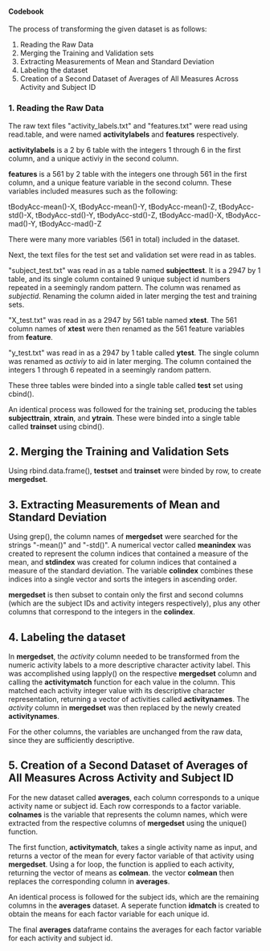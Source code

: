 #### Codebook

The process of transforming the given dataset is as follows:

1. Reading the Raw Data
2. Merging the Training and Validation sets
3. Extracting Measurements of Mean and Standard Deviation
4. Labeling the dataset
5. Creation of a Second Dataset of Averages of All Measures Across Activity and Subject ID

### 1. Reading the Raw Data
The raw text files "activity_labels.txt" and "features.txt" were read using read.table, and were named **activitylabels** and **features** respectively. 

**activitylabels** is a 2 by 6 table with the integers 1 through 6 in the first column, and a unique activiy in the second column.

**features** is a 561 by 2 table with the integers one through 561 in the first column, and a unique feature variable in the second column. These variables included measures such as the following:

tBodyAcc-mean()-X,
tBodyAcc-mean()-Y,
tBodyAcc-mean()-Z,
tBodyAcc-std()-X,
tBodyAcc-std()-Y,
tBodyAcc-std()-Z,
tBodyAcc-mad()-X,
tBodyAcc-mad()-Y,
tBodyAcc-mad()-Z

There were many more variables (561 in total) included in the dataset. 

Next, the text files for the test set and validation set were read in as tables. 

"subject_test.txt" was read in as a table named **subjecttest**. It is a 2947 by 1 table, and its single column contained 9 unique subject id numbers repeated in a seemingly random pattern. The column was renamed as *subjectid*. Renaming the column aided in later merging the test and training sets. 

"X_test.txt" was read in as a 2947 by 561 table named **xtest**. The 561 column names of **xtest** were then renamed as the 561 feature variables from **feature**.  

"y_test.txt" was read in as a 2947 by 1 table called **ytest**. The single column was renamed as *activiy* to aid in later merging. The column contained the integers 1 through 6 repeated in a seemingly random pattern. 

These three tables were binded into a single table called **test** set using cbind().

An identical process was followed for the training set, producing the tables **subjecttrain**, **xtrain**, and **ytrain**. These were binded into a single table called **trainset** using cbind(). 

## 2. Merging the Training and Validation Sets

Using rbind.data.frame(), **testset** and **trainset** were binded by row, to create **mergedset**. 

## 3. Extracting Measurements of Mean and Standard Deviation

Using grep(), the column names of **mergedset** were searched for the strings "-mean()" and "-std()". A numerical vector called **meanindex** was created to represent the column indices that contained a measure of the mean, and **stdindex** was created for column indices that contained a measure of the standard deviation. The variable **colindex** combines these indices into a single vector and sorts the integers in ascending order. 

**mergedset** is then subset to contain only the first and second columns (which are the subject IDs and activity integers respectively), plus any other columns that correspond to the integers in the **colindex**. 

## 4. Labeling the dataset

In **mergedset**, the *activity* column needed to be transformed from the numeric activity labels to a more descriptive character activity label. This was accomplished using lapply() on the respective **mergedset** column and calling the **activitymatch** function for each value in the column. This matched each activity integer value with its descriptive character representation, returning a vector of activities called **activitynames**. The *activity* column in **mergedset** was then replaced by the newly created **activitynames**.

For the other columns, the variables are unchanged from the raw data, since they are sufficiently descriptive. 

## 5. Creation of a Second Dataset of Averages of All Measures Across Activity and Subject ID

For the new dataset called **averages**, each column corresponds to a unique activity name or subject id. Each row corresponds to a factor variable. **colnames** is the variable that represents the column names, which were extracted from the respective columns of **mergedset** using the unique() function. 

The first function, **activitymatch**, takes a single activity name as input, and returns a vector of the mean for every factor variable of that activity using **mergedset**. Using a for loop, the function is applied to each activity, returning the vector of means as **colmean**. the vector **colmean** then replaces the corresponding column in **averages**. 

An identical process is followed for the subject ids, which are the remaining columns in the **averages** dataset. A seperate function **idmatch** is created to obtain the means for each factor variable for each unique id. 

The final **averages** dataframe contains the averages for each factor variable for each activity and subject id. 